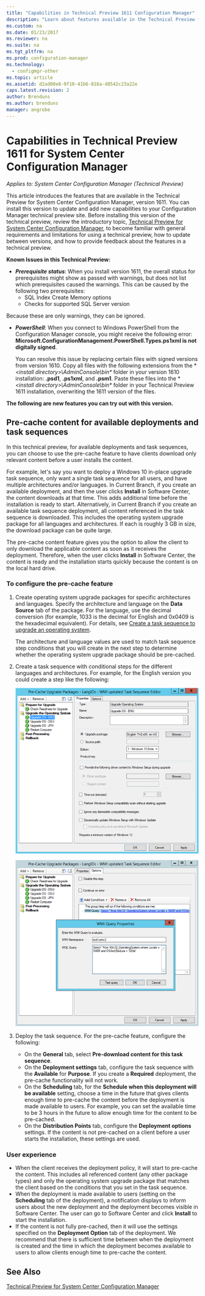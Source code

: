 ```yaml
---
title: "Capabilities in Technical Preview 1611 Configuration Manager"
description: "Learn about features available in the Technical Preview for System Center Configuration Manager, version 1611."
ms.custom: na
ms.date: 01/23/2017
ms.reviewer: na
ms.suite: na
ms.tgt_pltfrm: na
ms.prod: configuration-manager
ms.technology:
  - configmgr-other
ms.topic: article
ms.assetid: d2ad00e8-9f10-41b6-816a-d8542c23a22e
caps.latest.revision: 2
author: Brenduns
ms.author: brenduns
manager: angrobe
---
```

# Capabilities in Technical Preview 1611 for System Center Configuration Manager

*Applies to: System Center Configuration Manager (Technical Preview)*



This article introduces the features that are available in the Technical Preview for System Center Configuration Manager, version 1611. You can install this version to update and add new capabilities to your Configuration Manager technical preview site. Before installing this version of the technical preview, review the introductory topic, [Technical Preview for System Center Configuration Manager](../../core/get-started/technical-preview.md), to become familiar with general requirements and limitations for using a technical preview, how to update between versions, and how to provide feedback about the features in a technical preview.    

**Known Issues in this Technical Preview:**   
- ***Prerequisite status***: When you install version 1611, the overall status for prerequisites might show as passed with warnings, but does not list which prerequisites caused the warnings. This can be caused by the following two prerequisites:
  - SQL Index Create Memory options
  - Checks for supported SQL Server version  

 Because these are only warnings, they can be ignored.

- ***PowerShell***: When you connect to Windows PowerShell from the Configuration Manager console, you might receive the following error: **Microsoft.ConfigurationManagement.PowerShell.Types.ps1xml is not digitally signed**.  

   You can resolve this issue by replacing certain files with signed versions from version 1610. Copy all files with the following extensions from the **&lt;install directory>\AdminConsole\bin\** folder in your version 1610 installation: **.psd1**, **.ps1xml**, and **.psm1**. Paste these files into the **&lt;install directory>\AdminConsole\bin\** folder in your Technical Preview 1611 installation, overwriting the 1611 version of the files.


**The following are new features you can try out with this version.**  

## Pre-cache content for available deployments and task sequences
In this technical preview, for available deployments and task sequences, you can choose to use the pre-cache feature to have clients download only relevant content before a user installs the content.

For example, let's say you want to deploy a Windows 10 in-place upgrade task sequence, only want a single task sequence for all users, and have multiple architectures and/or languages. In Current Branch, if you create an available deployment, and then the user clicks **Install** in Software Center, the content downloads at that time. This adds additional time before the installation is ready to start. Alternatively, in Current Branch if you create an available task sequence deployment, all content referenced in the task sequence is downloaded. This includes the operating system upgrade package for all languages and architectures. If each is roughly 3 GB in size, the download package can be quite large.

The pre-cache content feature gives you the option to allow the client to only download the applicable content as soon as it receives the deployment. Therefore, when the user clicks **Install** in Software Center, the content is ready and the installation starts quickly because the content is on the local hard drive.

### To configure the pre-cache feature

1. Create operating system upgrade packages for specific architectures and languages. Specify the architecture and language on the **Data Source** tab of the package. For the language, use the decimal conversion (for example, 1033 is the decimal for English and 0x0409 is the hexadecimal equivalent). For details, see [Create a task sequence to upgrade an operating system](/sccm/osd/deploy-use/create-a-task-sequence-to-upgrade-an-operating-system).

    The architecture and language values are used to match task sequence step conditions that you will create in the next step to determine whether the operating system upgrade package should be pre-cached.
2. Create a task sequence with conditional steps for the different languages and architectures. For example, for the English version you could create a step like the following:

    ![pre-cache properties](media/precacheproperties2.png)

    ![pre-cache options](media/precacheoptions2.png)  

3. Deploy the task sequence. For the pre-cache feature, configure the following:
    - On the **General** tab, select **Pre-download content for this task sequence**.
    - On the **Deployment settings** tab, configure the task sequence with the **Available** for **Purpose**. If you create a **Required** deployment, the pre-cache functionality will not work.
    - On the **Scheduling** tab, for the **Schedule when this deployment will be available** setting, choose a time in the future that gives clients enough time to pre-cache the content before the deployment is made available to users. For example, you can set the available time to be 3 hours in the future to allow enough time for the content to be pre-cached.  
    - On the **Distribution Points** tab, configure the **Deployment options** settings. If the content is not pre-cached on a client before a user starts the installation, these settings are used.


### User experience
- When the client receives the deployment policy, it will start to pre-cache the content. This includes all referenced content (any other package types) and only the operating system upgrade package that matches the client based on the conditions that you set in the task sequence.
- When the deployment is made available to users (setting on the **Scheduling** tab of the deployment), a notification displays to inform users about the new deployment and the deployment becomes visible in Software Center. The user can go to Software Center and click **Install** to start the installation.
- If the content is not fully pre-cached, then it will use the settings specified on the **Deployment Option** tab of the deployment. We recommend that there is sufficient time between when the deployment is created and the time in which the deployment becomes available to users to allow clients enough time to pre-cache the content.


## See Also
[Technical Preview for System Center Configuration Manager](../../core/get-started/technical-preview.md)
